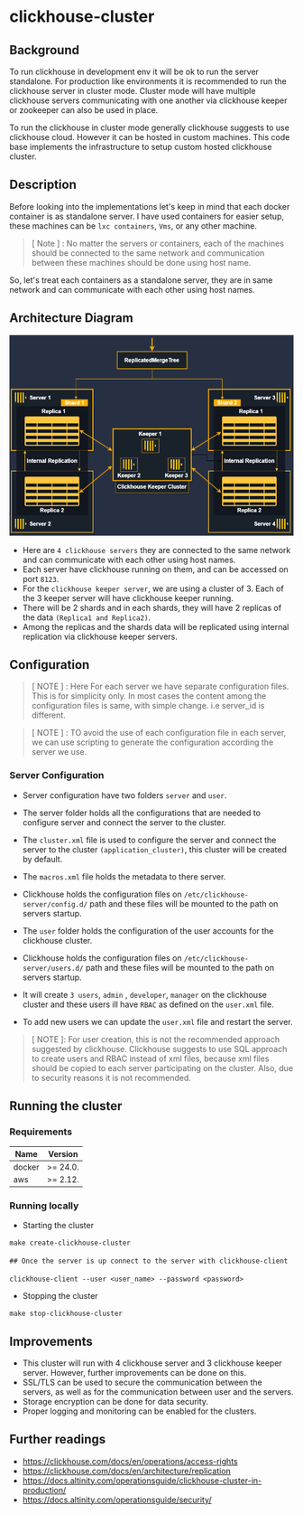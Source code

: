 # clickhouse-cluster

## Background

To run clickhouse in development env it will be ok to run the server standalone. For production like environments it is recommended to run the clickhouse server in cluster mode. Cluster mode will have multiple clickhouse servers communicating with one another via clickhouse keeper or zookeeper can also be used in place.

To run the clickhouse in cluster mode generally clickhouse suggests to use clickhouse cloud. However it can be hosted in custom machines. This code base implements the infrastructure to setup custom hosted clickhouse cluster.

## Description

Before looking into the implementations let's keep in mind that each docker container is as standalone server. I have used containers for easier setup, these machines can be `lxc containers`, `Vms`, or any other machine.

> [ Note ] : No matter the servers or containers, each of the machines should be connected to the same network and communication between these machines should be done using host name.

So, let's treat each containers as a standalone server, they are in same network and can communicate with each other using host names.

## Architecture Diagram

![ Architecture Diagram](./assets/diagram.png "Architecture Diagram")

- Here are `4 clickhouse servers` they are connected to the same network and can communicate with each other using host names.
- Each server have clickhouse running on them, and can be accessed on port `8123`.
- For the `clickhouse keeper server`, we are using a cluster of 3. Each of the 3 keeper server will have clickhouse keeper running.
- There will be 2 shards and in each shards, they will have 2 replicas of the data `(Replica1 and Replica2)`.
- Among the replicas and the shards data will be replicated using internal replication via clickhouse keeper servers.

## Configuration

> [ NOTE ] : Here For each server we have separate configuration files. This is for simplicity only. In most cases the content among the configuration files is same, with simple change. i.e server_id is different.

> [ NOTE ] : TO avoid the use of each configuration file in each server, we can use scripting to generate the configuration according the server we use.

### Server Configuration

- Server configuration have two folders `server` and `user`.
- The server folder holds all the configurations that are needed to configure server and connect the server to the cluster.
- The `cluster.xml` file is used to configure the server and connect the server to the cluster `(application_cluster)`, this cluster will be created by default.
- The `macros.xml` file holds the metadata to there server.
- Clickhouse holds the configuration files on `/etc/clickhouse-server/config.d/` path and these files will be mounted to the path on servers startup.

- The `user` folder holds the configuration of the user accounts for the clickhouse cluster.
- Clickhouse holds the configuration files on `/etc/clickhouse-server/users.d/` path and these files will be mounted to the path on servers startup.
- It will create `3 users`, `admin` , `developer`, `manager` on the clickhouse cluster and these users ill have `RBAC` as defined on the `user.xml` file.
- To add new users we can update the `user.xml` file and restart the server.

> [ NOTE ]: For user creation, this is not the recommended approach suggested by clickhouse. Clickhouse suggests to use SQL approach to create users and RBAC instead of xml files, because xml files should be copied to each server participating on the cluster. Also, due to security reasons it is not recommended.

## Running the cluster

### Requirements

| Name   | Version  |
| ------ | -------- |
| docker | >= 24.0. |
| aws    | >= 2.12. |

### Running locally

- Starting the cluster

```
make create-clickhouse-cluster

## Once the server is up connect to the server with clickhouse-client

clickhouse-client --user <user_name> --password <password>

```

- Stopping the cluster

```
make stop-clickhouse-cluster
```

## Improvements

- This cluster will run with 4 clickhouse server and 3 clickhouse keeper server. However, further improvements can be done on this.
- SSL/TLS can be used to secure the communication between the servers, as well as for the communication between user and the servers.
- Storage encryption can be done for data security.
- Proper logging and monitoring can be enabled for the clusters.

## Further readings

- https://clickhouse.com/docs/en/operations/access-rights
- https://clickhouse.com/docs/en/architecture/replication
- https://docs.altinity.com/operationsguide/clickhouse-cluster-in-production/
- https://docs.altinity.com/operationsguide/security/
